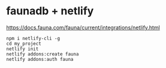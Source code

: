# faunadb + netlify

https://docs.fauna.com/fauna/current/integrations/netlify.html

```
npm i netlify-cli -g
cd my_project
netlify init
netlify addons:create fauna
netlify addons:auth fauna
```
